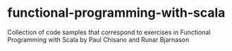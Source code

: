 # functional-programming-with-scala
Collection of code samples that correspond to exercises in Functional Programming with Scala by Paul Chisano and Runar Bjarnason
